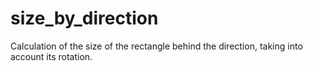 # size_by_direction
Calculation of the size of the rectangle behind the direction, taking into account its rotation.
